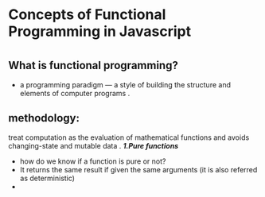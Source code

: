 # Concepts of Functional Programming in Javascript
# [](https://techinsight.com.vn/wp-content/uploads/2020/01/1-1.png)
## What is functional programming?
- a programming paradigm — a style of building the structure and elements of computer programs .
## **methodology:**
 treat computation as the evaluation of mathematical functions and avoids changing-state and mutable data .
 ***1.Pure functions***
- how do we know if a function is pure or not?
- It returns the same result if given the same arguments (it is also referred as deterministic)
- 
